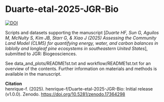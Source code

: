 # Duarte-etal-2025-JGR-Bio
[![DOI](https://zenodo.org/badge/DOI/10.5281/zenodo.17364298.svg)](https://doi.org/10.5281/zenodo.17364298)

Scripts and datasets supporting the manuscript [_Duarte HF, Sun G, Aguilos M, McNulty S, Kim JB, Starr G, &amp; Xiao J (2025) Assessing the Community Land Model (CLM5) for quantifying energy, water, and carbon balances in loblolly and longleaf pine ecosystems in southeastern United States_], submitted to JGR: Biogeosciences.

See data_and_plots/README1st.txt and workflow/README1st.txt for an overview of the contents. Further information on materials and methods is available in the manuscript.

**Citation**<br />
henrique-f. (2025). henrique-f/Duarte-etal-2025-JGR-Bio: Initial release (v1.0.0). Zenodo. https://doi.org/10.5281/zenodo.17364298
